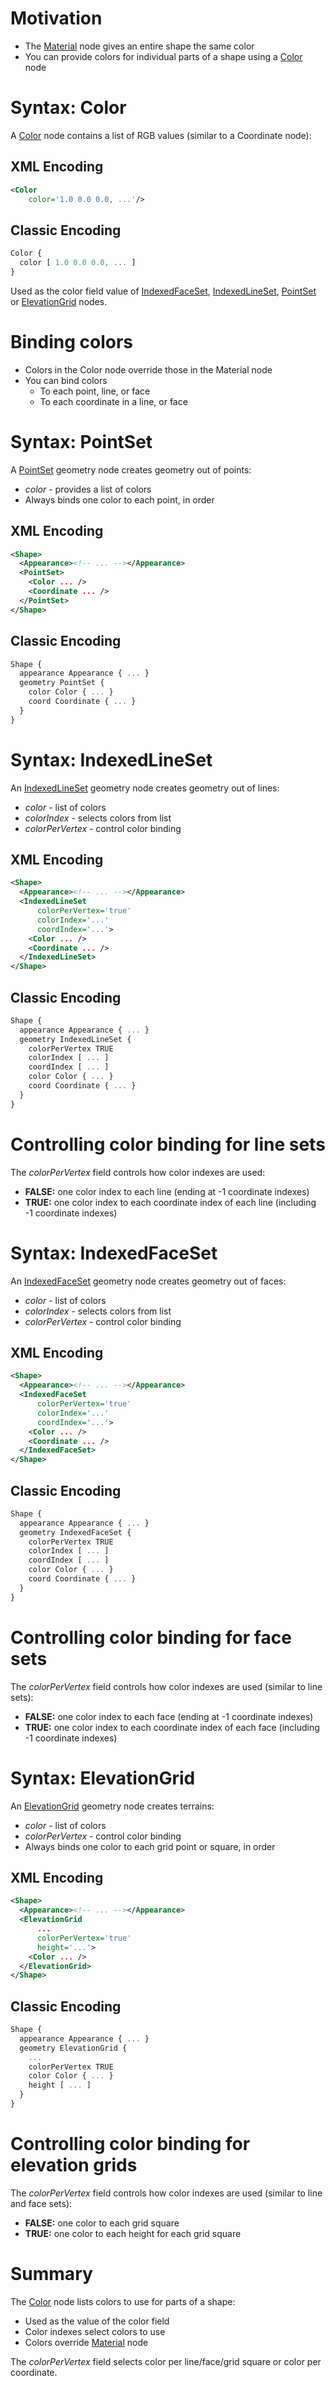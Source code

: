 Motivation
==========

- The [Material](https://www.web3d.org/documents/specifications/19775-1/V3.3/Part01/components/shape.html#Material) node gives an entire shape the same color
- You can provide colors for individual parts of a shape using a [Color](https://www.web3d.org/documents/specifications/19775-1/V3.3/Part01/components/rendering.html#Color) node

Syntax: Color
=============

A [Color](https://www.web3d.org/documents/specifications/19775-1/V3.3/Part01/components/rendering.html#Color) node contains a list of RGB values (similar to a Coordinate node):

XML Encoding
------------

```xml
<Color
    color='1.0 0.0 0.0, ...'/>
```

Classic Encoding
----------------

```js
Color {
  color [ 1.0 0.0 0.0, ... ]
}
```

Used as the color field value of [IndexedFaceSet](https://www.web3d.org/documents/specifications/19775-1/V3.3/Part01/components/geometry3D.html#IndexedFaceSet), [IndexedLineSet](https://www.web3d.org/documents/specifications/19775-1/V3.3/Part01/components/rendering.html#IndexedLineSet), [PointSet](https://www.web3d.org/documents/specifications/19775-1/V3.3/Part01/components/rendering.html#PointSet) or [ElevationGrid](https://www.web3d.org/documents/specifications/19775-1/V3.3/Part01/components/geometry3D.html#ElevationGrid) nodes.

Binding colors
==============

- Colors in the Color node override those in the Material node
- You can bind colors 
  - To each point, line, or face
  - To each coordinate in a line, or face

Syntax: PointSet
================

A [PointSet](https://www.web3d.org/documents/specifications/19775-1/V3.3/Part01/components/rendering.html#PointSet) geometry node creates geometry out of points:

- *color* - provides a list of colors
- Always binds one color to each point, in order

XML Encoding
------------

```xml
<Shape>
  <Appearance><!-- ... --></Appearance>
  <PointSet>
    <Color ... />
    <Coordinate ... />
  </PointSet>
</Shape>
```

Classic Encoding
----------------

```js
Shape {
  appearance Appearance { ... }
  geometry PointSet {
    color Color { ... }
    coord Coordinate { ... }
  }
}
```

Syntax: IndexedLineSet
======================

An [IndexedLineSet](https://www.web3d.org/documents/specifications/19775-1/V3.3/Part01/components/rendering.html#IndexedLineSet) geometry node creates geometry out of lines:

- *color* - list of colors
- *colorIndex* - selects colors from list
- *colorPerVertex* - control color binding

XML Encoding
------------

```xml
<Shape>
  <Appearance><!-- ... --></Appearance>
  <IndexedLineSet
      colorPerVertex='true'
      colorIndex='...'
      coordIndex='...'>
    <Color ... />
    <Coordinate ... />
  </IndexedLineSet>
</Shape>
```

Classic Encoding
----------------

```js
Shape {
  appearance Appearance { ... }
  geometry IndexedLineSet {
    colorPerVertex TRUE
    colorIndex [ ... ]
    coordIndex [ ... ]
    color Color { ... }
    coord Coordinate { ... }
  }
}
```

Controlling color binding for line sets
=======================================

The *colorPerVertex* field controls how color indexes are used:

- **FALSE:** one color index to each line (ending at -1 coordinate indexes)
- **TRUE:** one color index to each coordinate index of each line (including -1 coordinate indexes)

Syntax: IndexedFaceSet
======================

An [IndexedFaceSet](https://www.web3d.org/documents/specifications/19775-1/V3.3/Part01/components/geometry3D.html#IndexedFaceSet) geometry node creates geometry out of faces:

- *color* - list of colors
- *colorIndex* - selects colors from list
- *colorPerVertex* - control color binding

XML Encoding
------------

```xml
<Shape>
  <Appearance><!-- ... --></Appearance>
  <IndexedFaceSet
      colorPerVertex='true'
      colorIndex='...'
      coordIndex='...'>
    <Color ... />
    <Coordinate ... />
  </IndexedFaceSet>
</Shape>
```

Classic Encoding
----------------

```js
Shape {
  appearance Appearance { ... }
  geometry IndexedFaceSet {
    colorPerVertex TRUE
    colorIndex [ ... ]
    coordIndex [ ... ]
    color Color { ... }
    coord Coordinate { ... }
  }
}
```

Controlling color binding for face sets
=======================================

The *colorPerVertex* field controls how color indexes are used (similar to line sets):

- **FALSE:** one color index to each face (ending at -1 coordinate indexes)
- **TRUE:** one color index to each coordinate index of each face (including -1 coordinate indexes)

Syntax: ElevationGrid
=====================

An [ElevationGrid](https://www.web3d.org/documents/specifications/19775-1/V3.3/Part01/components/geometry3D.html#ElevationGrid) geometry node creates terrains:

- *color* - list of colors
- *colorPerVertex* - control color binding
- Always binds one color to each grid point or square, in order

XML Encoding
------------

```xml
<Shape>
  <Appearance><!-- ... --></Appearance>
  <ElevationGrid
      ...
      colorPerVertex='true'
      height='...'>
    <Color ... />
  </ElevationGrid>
</Shape>
```

Classic Encoding
----------------

```js
Shape {
  appearance Appearance { ... }
  geometry ElevationGrid {
    ...
    colorPerVertex TRUE
    color Color { ... }
    height [ ... ]
  }
}
```

Controlling color binding for elevation grids
=============================================

The *colorPerVertex* field controls how color indexes are used (similar to line and face sets):

- **FALSE:** one color to each grid square
- **TRUE:** one color to each height for each grid square

Summary
=======

The [Color](https://www.web3d.org/documents/specifications/19775-1/V3.3/Part01/components/rendering.html#Color) node lists colors to use for parts of a shape:

- Used as the value of the color field
- Color indexes select colors to use
- Colors override [Material](http://create3000.de/users-guide/components/shape/material/) node

The *colorPerVertex* field selects color per line/face/grid square or color per coordinate.

